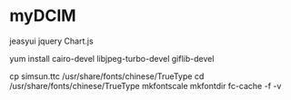 # myDCIM

jeasyui
jquery
Chart.js

yum install cairo-devel
libjpeg-turbo-devel
giflib-devel

cp simsun.ttc /usr/share/fonts/chinese/TrueType
cd /usr/share/fonts/chinese/TrueType
mkfontscale
mkfontdir
fc-cache -f -v